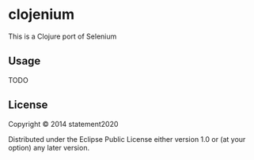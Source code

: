 # clojenium

This is a Clojure port of Selenium

## Usage

TODO

## License

Copyright © 2014 statement2020

Distributed under the Eclipse Public License either version 1.0 or (at
your option) any later version.
